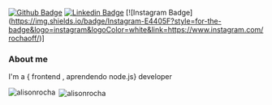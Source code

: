 [![Github
Badge](https://img.shields.io/badge/-Github-000?style=flat-square&logo=Github&logoColor=white&link=https://github.com/alisonrocha)](https://github.com/alisonrocha)
[![Linkedin
Badge](https://img.shields.io/badge/-LinkedIn-blue?style=flat-square&logo=Linkedin&logoColor=white&link=https://www.linkedin.com/in/alison-rocha-dev/)](https://www.linkedin.com/in/alison-rocha-dev/)
[![Instagram
Badge] (https://img.shields.io/badge/Instagram-E4405F?style=for-the-badge&logo=instagram&logoColor=white&link=https://www.instagram.com/rochaoff/)]




### About me 

I'm a { frontend , aprendendo node.js} developer 

<p>
  <img
    align="left"
    src="https://github-readme-stats.vercel.app/api/top-langs/?username=alisonrocha&layout=compact&theme=nightowl"
    alt="alisonrocha"
  />
</p>

<p>
  &nbsp;<img
    align="center"
    src="https://github-readme-stats.vercel.app/api?username=alisonrocha&show_icons=true&theme=nightowl"
    alt="alisonrocha"
  />
</p>
